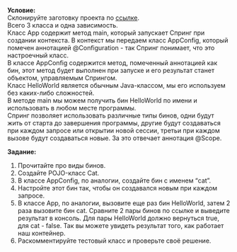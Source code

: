 <p><b>Условие:</b><br/> Склонируйте заготовку проекта по <a href="https://github.com/VanderDT/Task-2" class="external-link" rel="nofollow noreferrer">ссылке</a>.<br/> Всего 3 класса и одна зависимость.<br/> Класс App содержит метод main, который запускает Спринг при создании контекста. В контекст мы передаем класс AppConfig, который помечен аннотацией @Configuration - так Спринг понимает, что это настроечный класс.<br/> В классе AppConfig содержится метод, помеченный аннотацией как бин, этот метод будет выполнен при запуске и его результат станет объектом, управляемым Спрингом.<br/> Класс HelloWorld является обычным Java-классом, мы его используем без каких-либо сложностей.<br/> В методе main мы можем получить бин HelloWorld по имени и использовать в любом месте программы.<br/> Спринг позволяет использовать различные типы бинов, одни будут жить от старта до завершения программы, другие будут создаваться при каждом запросе или открытии новой сессии, третьи при каждом вызове будут создаваться новые. За это отвечает аннотация @Scope.</p> <p><b>Задание:</b></p> <ol> <li>Прочитайте про виды бинов.</li> <li>Создайте POJO-класс Cat.</li> <li>В классе AppConfig, по аналогии, создайте бин с именем “cat”.</li> <li>Настройте этот бин так, чтобы он создавался новым при каждом запросе.</li> <li>В классе App, по аналогии, вызовите еще раз бин HelloWorld, затем 2 раза вызовите бин cat. Сравните 2 пары бинов по ссылке и выведите результат в консоль. Для пары HelloWorld должно вернуться true, для cat - false. Так вы можете увидеть результат того, как работает наш контейнер.</li> <li>Раскомментируйте тестовый класс и проверьте своё решение.</li> </ol>